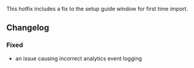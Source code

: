 This hotfix includes a fix to the setup guide window for first time import.

## Changelog

### Fixed
- an issue causing incorrect analytics event logging
